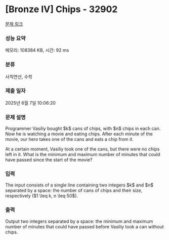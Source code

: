 # [Bronze IV] Chips - 32902 

[문제 링크](https://www.acmicpc.net/problem/32902) 

### 성능 요약

메모리: 108384 KB, 시간: 92 ms

### 분류

사칙연산, 수학

### 제출 일자

2025년 6월 7일 10:06:20

### 문제 설명

<p>Programmer Vasiliy bought $k$ cans of chips, with $n$ chips in each can. Now he is watching a movie and eating chips. After each minute of the movie, our hero takes one of the cans and eats a chip from it.</p>

<p>At a certain moment, Vasiliy took one of the cans, but there were no chips left in it. What is the minimum and maximum number of minutes that could have passed since the start of the movie?</p>

### 입력 

 <p>The input consists of a single line containing two integers $k$ and $n$ separated by a space: the number of cans of chips and their size, respectively ($1 \leq k, n \leq 50$).</p>

### 출력 

 <p>Output two integers separated by a space: the minimum and maximum number of minutes that could have passed before Vasiliy took a can without chips.</p>

